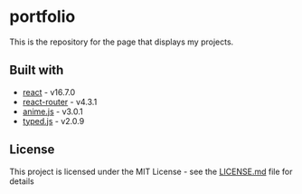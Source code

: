 # portfolio

This is the repository for the page that displays my projects.

## Built with

-   [react](https://reactjs.org/) - v16.7.0
-   [react-router](https://reacttraining.com/react-router/) - v4.3.1
-   [anime.js](https://animejs.com/) - v3.0.1
-   [typed.js](https://github.com/mattboldt/typed.js/) - v2.0.9

## License

This project is licensed under the MIT License - see the [LICENSE.md](LICENSE.md) file for details
